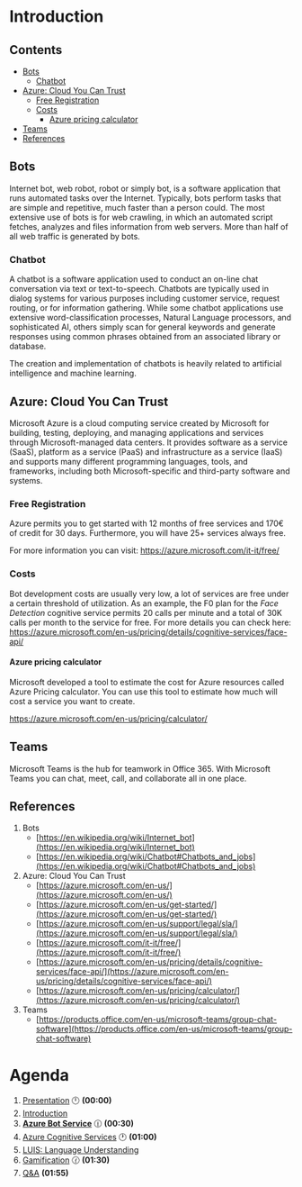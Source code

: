 # Introduction <!-- omit in toc -->

## Contents <!-- omit in toc -->

- [Bots](#bots)
  - [Chatbot](#chatbot)
- [Azure: Cloud You Can Trust](#azure-cloud-you-can-trust)
  - [Free Registration](#free-registration)
  - [Costs](#costs)
    - [Azure pricing calculator](#azure-pricing-calculator)
- [Teams](#teams)
- [References](#references)

## Bots

Internet bot, web robot, robot or simply bot, is a software application that runs automated tasks over the Internet.
Typically, bots perform tasks that are simple and repetitive, much faster than a person could. The most extensive use of bots is for web crawling, in which an automated script fetches, analyzes and files information from web servers. More than half of all web traffic is generated by bots.

### Chatbot

A chatbot is a software application used to conduct an on-line chat conversation via text or text-to-speech.
Chatbots are typically used in dialog systems for various purposes including customer service, request routing, or for information gathering.
While some chatbot applications use extensive word-classification processes, Natural Language processors, and sophisticated AI, others simply scan for general keywords and generate responses using common phrases obtained from an associated library or database.

The creation and implementation of chatbots is heavily related to artificial intelligence and machine learning.

## Azure: Cloud You Can Trust

Microsoft Azure is a cloud computing service created by Microsoft for building, testing, deploying, and managing applications and services through Microsoft-managed data centers. It provides software as a service (SaaS), platform as a service (PaaS) and infrastructure as a service (IaaS) and supports many different programming languages, tools, and frameworks, including both Microsoft-specific and third-party software and systems. 

### Free Registration

Azure permits you to get started with 12 months of free services and 170€ of credit for 30 days.
Furthermore, you will have 25+ services always free.

For more information you can visit: https://azure.microsoft.com/it-it/free/

### Costs

Bot development costs are usually very low, a lot of services are free under a certain threshold of utilization.
As an example, the F0 plan for the *Face Detection* cognitive service permits 20 calls per minute and a total of 30K calls per month to the service for free.
For more details you can check here: https://azure.microsoft.com/en-us/pricing/details/cognitive-services/face-api/

#### Azure pricing calculator

Microsoft developed a tool to estimate the cost for Azure resources called Azure Pricing calculator.
You can use this tool to estimate how much will cost a service you want to create.

https://azure.microsoft.com/en-us/pricing/calculator/

## Teams

Microsoft Teams is the hub for teamwork in Office 365.
With Microsoft Teams you can chat, meet, call, and collaborate all in one place.

## References
1. Bots
   - [https://en.wikipedia.org/wiki/Internet_bot](https://en.wikipedia.org/wiki/Internet_bot)
   - [https://en.wikipedia.org/wiki/Chatbot#Chatbots_and_jobs](https://en.wikipedia.org/wiki/Chatbot#Chatbots_and_jobs)
1. Azure: Cloud You Can Trust
   - [https://azure.microsoft.com/en-us/](https://azure.microsoft.com/en-us/)
   - [https://azure.microsoft.com/en-us/get-started/](https://azure.microsoft.com/en-us/get-started/)
   - [https://azure.microsoft.com/en-us/support/legal/sla/](https://azure.microsoft.com/en-us/support/legal/sla/)
   - [https://azure.microsoft.com/it-it/free/](https://azure.microsoft.com/it-it/free/)
   - [https://azure.microsoft.com/en-us/pricing/details/cognitive-services/face-api/](https://azure.microsoft.com/en-us/pricing/details/cognitive-services/face-api/)
   - [https://azure.microsoft.com/en-us/pricing/calculator/](https://azure.microsoft.com/en-us/pricing/calculator/)
2. Teams
   - [https://products.office.com/en-us/microsoft-teams/group-chat-software](https://products.office.com/en-us/microsoft-teams/group-chat-software)

# Agenda
1. [Presentation](./01.presentation.md) :clock12: **(00:00)**
2. [Introduction](02.introduction.md)
3. **[Azure Bot Service](03.microsoft-bot-development.md)** :clock1230: **(00:30)**
4. [Azure Cognitive Services](04.azure-cognitive-services.md) :clock1: **(01:00)**
5. [LUIS: Language Understanding](05.luis.md)
6. [Gamification](06.gamification.md) :clock130: **(01:30)**
7. [Q&A](07.q&a.md) **(01:55)**
